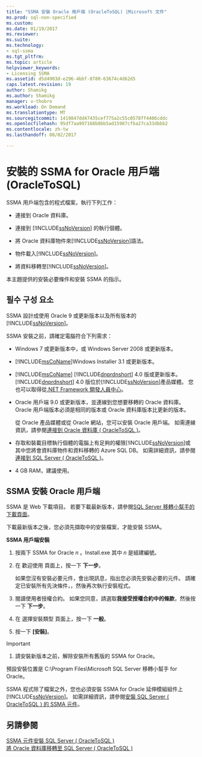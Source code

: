 ```yaml
---
title: "SSMA 安裝 Oracle 用戶端 (OracleToSQL) |Microsoft 文件"
ms.prod: sql-non-specified
ms.custom: 
ms.date: 01/19/2017
ms.reviewer: 
ms.suite: 
ms.technology:
- sql-ssma
ms.tgt_pltfrm: 
ms.topic: article
helpviewer_keywords:
- Licensing SSMA
ms.assetid: d5d4903d-e296-4bbf-8780-63674c4d62d5
caps.latest.revision: 19
author: Shamikg
ms.author: Shamikg
manager: v-thobro
ms.workload: On Demand
ms.translationtype: MT
ms.sourcegitcommit: 1419847dd47435cef775a2c55c0578ff4406cddc
ms.openlocfilehash: 95df7aa997168b8bb5ad15987cfba27ca33dbbb2
ms.contentlocale: zh-tw
ms.lasthandoff: 08/02/2017

---
```

# <a name="installing-ssma-for-oracle-client-oracletosql"></a>安裝的 SSMA for Oracle 用戶端 (OracleToSQL)
SSMA 用戶端包含的程式檔案，執行下列工作：  
  
-   連接到 Oracle 資料庫。  
  
-   連接到 [!INCLUDE[ssNoVersion](../../includes/ssnoversion_md.md)] 的執行個體。  
  
-   將 Oracle 資料庫物件來[!INCLUDE[ssNoVersion](../../includes/ssnoversion_md.md)]語法。  
  
-   物件載入[!INCLUDE[ssNoVersion](../../includes/ssnoversion_md.md)]。  
  
-   將資料移轉至[!INCLUDE[ssNoVersion](../../includes/ssnoversion_md.md)]。  
  
本主題提供的安裝必要條件和安裝 SSMA 的指示。  
  
## <a name="prerequisites"></a>필수 구성 요소  
SSMA 設計成使用 Oracle 9 或更新版本以及所有版本的[!INCLUDE[ssNoVersion](../../includes/ssnoversion_md.md)]。  
  
SSMA 安裝之前，請確定電腦符合下列需求：  
  
-   Windows 7 或更新版本中，或 Windows Server 2008 或更新版本。  
  
-   [!INCLUDE[msCoName](../../includes/msconame_md.md)]Windows Installer 3.1 或更新版本。  
  
-   [!INCLUDE[msCoName](../../includes/msconame_md.md)] [!INCLUDE[dnprdnshort](../../includes/dnprdnshort_md.md)] 4.0 版或更新版本。 [!INCLUDE[dnprdnshort](../../includes/dnprdnshort_md.md)] 4.0 版位於[!INCLUDE[ssNoVersion](../../includes/ssnoversion_md.md)]產品媒體。 您也可以取得從[.NET Framework 開發人員中心](http://go.microsoft.com/fwlink/?LinkId=48882)。  
  
-   Oracle 用戶端 9.0 或更新版本，並連線到您想要移轉的 Oracle 資料庫。 Oracle 用戶端版本必須是相同的版本或 Oracle 資料庫版本比更新的版本。  
  
    從 Oracle 產品媒體或從 Oracle 網站，您可以安裝 Oracle 用戶端。 如需連線資訊，請參閱[連接到 Oracle 資料庫 &#40; OracleToSQL &#41;](../../ssma/oracle/connecting-to-oracle-database-oracletosql.md)。  
  
-   存取和裝載目標執行個體的電腦上有足夠的權限[!INCLUDE[ssNoVersion](../../includes/ssnoversion_md.md)]或其中您將會資料庫物件和資料移轉的 Azure SQL DB。 如需詳細資訊，請參閱[連接到 SQL Server &#40; OracleToSQL &#41;](../../ssma/oracle/connecting-to-sql-server-oracletosql.md)。  
  
-   4 GB RAM，建議使用。  
  
## <a name="installing-the-ssma-for-oracle-client"></a>SSMA 安裝 Oracle 用戶端  
SSMA 是 Web 下載項目。 若要下載最新版本，請參閱[SQL Server 移轉小幫手的下載頁面](http://aka.ms/ssmafororacle)。  
  
下載最新版本之後，您必須先擷取中的安裝檔案，才能安裝 SSMA。  
  
**SSMA 用戶端安裝**  
  
1.  按兩下 SSMA for Oracle  *n* 。Install.exe 其中 *n* 是組建編號。  
  
2.  在 歡迎使用 頁面上，按一下 **下一步**。  
  
    如果您沒有安裝必要元件，會出現訊息，指出您必須先安裝必要的元件。 請確定已安裝所有先決條件，，然後再次執行安裝程式。  
  
3.  閱讀使用者授權合約。 如果您同意，請選取**我接受授權合約中的條款**，然後按一下 **下一步**。  
  
4.  在 選擇安裝類型 頁面上，按一下 **一般**。  
  
5.  按一下 **[安裝]**。  
  
> [!IMPORTANT]  
> 1.  請安裝新版本之前，解除安裝所有舊版的 SSMA for Oracle。  
  
預設安裝位置是 C:\Program Files\Microsoft SQL Server 移轉小幫手 for Oracle。  
  
SSMA 程式除了檔案之外，您也必須安裝 SSMA for Oracle 延伸模組組件上[!INCLUDE[ssNoVersion](../../includes/ssnoversion_md.md)]。 如需詳細資訊，請參閱[安裝 SQL Server &#40; OracleToSQL &#41; 的 SSMA 元件](../../ssma/oracle/installing-ssma-components-on-sql-server-oracletosql.md)。  
  
## <a name="see-also"></a>另請參閱  
[SSMA 元件安裝 SQL Server &#40; OracleToSQL &#41;](../../ssma/oracle/installing-ssma-components-on-sql-server-oracletosql.md)  
[將 Oracle 資料庫移轉至 SQL Server &#40; OracleToSQL &#41;](../../ssma/oracle/migrating-oracle-databases-to-sql-server-oracletosql.md)  
  


